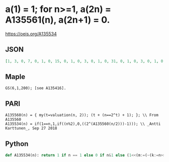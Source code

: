 # a\(1\) \= 1; for n\>\=1, a\(2n\) \= A135561\(n\), a\(2n\+1\) \= 0\.
https://oeis.org/A135534
## JSON
```JSON
[1, 3, 0, 7, 0, 1, 0, 15, 0, 1, 0, 3, 0, 1, 0, 31, 0, 1, 0, 3, 0, 1, 0, 7, 0, 1, 0, 3, 0, 1, 0, 63, 0, 1, 0, 3, 0, 1, 0, 7, 0, 1, 0, 3, 0, 1, 0, 15, 0, 1, 0, 3, 0, 1, 0, 7, 0, 1, 0, 3, 0, 1, 0, 127, 0, 1, 0, 3, 0, 1, 0, 7, 0, 1, 0, 3, 0, 1, 0, 15, 0, 1, 0, 3, 0, 1, 0, 7, 0, 1, 0, 3, 0, 1, 0, 31, 0, 1, 0, 3, 0, 1]
```
## Maple
```Maple
GS(6,1,200); [see A135416].
```
## PARI
```PARI
A135560(n) = { my(t=valuation(n, 2)); (t + (n==2^t) + 1); }; \\ From A135560
A135534(n) = if(1==n,1,if((n%2),0,((2^(A135560(n/2)))-1))); \\ _Antti Karttunen_, Sep 27 2018
```
## Python
```Python
def A135534(n): return 1 if n == 1 else 0 if n&1 else (1<<(m:=(~(k:=n>>1) & k-1)).bit_length()+int(m==k-1)+1)-1 # _Chai Wah Wu_, Jul 06 2022
```
